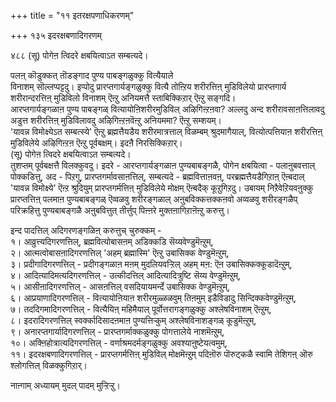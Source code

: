 +++
title = "११ इतरक्षपणाधिकरणम्"

+++
१३५ इदरक्षबणादिगरणम्  
  
४८८ (सू) पोगेऩ त्विदरे क्षबयित्वाऽत सम्बत्यदे।  
  
पलऩ् कॊडुक्कत् तॊडङ्गाद पुण्य पाबङ्गळुक्कु वित्यैयाले  
विनाशम् सॊल्लप्पट्टदु। इप्पोदु प्रारप्तगार्यङ्गळुक्कु वित्यै तोऩ्ऱिय शरीरत्तिऩ् मुडिविलेयो प्रारप्तगार्य शरीरान्दरत्तिऩ् मुडिविलो विनाशम् ऎऩ्ऱु अनियमत्तै स्ताबिक्किऱार् ऎऩ्ऱु सङ्गदि।  
आरप्तगार्यङ्गळाऩ पुण्य पाबङ्गळ् वित्यायोऩिशरीरमुडिविल् अऴिगिऩ्ऱऩवा? अल्लदु अन्द शरीरावसाऩत्तिलावदु अडुत्त शरीरत्तिऩ् मुडिविलावदु अऴिगिऩ्ऱऩवॆऩ्ऱु अनियममा? ऎऩ्ऱु सम्शयम्।   
'यावन्न विमोक्ष्येऽत सम्बत्स्ये' ऎऩ्ऱु ब्रह्मत्तैयडैय शरीरमात्रत्ताल् विळम्बम् श्रुदमागैयाल्, वित्योत्पत्तियाऩ शरीरत्तिऩ् मुडिविलेये अऴिगिऩ्ऱऩ ऎऩ्ऱु पूर्वबक्षम्। इदऩै निरसिक्किऱार्।   
(सू) पोगेऩ त्विदरे क्षबयित्वाऽत सम्बत्यदे।  
तुशप्तम् पूर्वबक्षत्तै विलक्कुवदु। इदरे - आरप्तगार्यङ्गळाऩ पुण्यबाबङ्गळै, पोगेन क्षबयित्वा - पलाऩुबवत्ताल् पोक्कडित्तु, अद - पिऱगु, प्रारप्तगर्मावसाऩत्तिल्, सम्बत्यदे - ब्रह्मवित्ताऩवऩ्, परब्रह्मत्तैयडैगिऱाऩ् ऎऩ्बदाल् 'यावन्न विमोक्ष्ये' ऎऩ्ऱ श्रुदियुम् प्रारप्तगर्मत्तिऩ् मुडिविलेये मोक्षम् ऎऩ्बदैक् कूऱुगिऱदु। उबायम् निऱैवेऱियवऩुक्कु प्रारप्तत्तिऩ् पलमाऩ पुण्यबाबङ्गळ् ऎव्वळवु शरीरङ्गळाल् अऩुबविक्कत्तक्कऩवो अव्वळवु शरीरङ्गळैप् परिक्रहित्तु पुण्यबाबङ्गळै अऩुबवित्तुत् तीर्त्तुप् पिऩ्ऩरे मुक्तऩागिऱाऩॆऩ्ऱु करुत्तु।  
  
इन्द पादत्तिल् अदिगरणङ्गळिऩ् करुत्तुच् चुरुक्कम् -  
१। आव्रुत्त्यदिगरणत्तिल्, ब्रह्मवित्योबासऩम् अडिक्कडि सॆय्यवेण्डुमॆऩ्ऱुम्,  
२। आत्मत्वोबासऩादिगरणत्तिल् 'अहम् ब्रह्मास्मि' ऎऩ्ऱु उबासिक्क वेण्डुमॆऩ्ऱुम्,  
३। प्रदीगादिगरणत्तिल् - प्रदीगङ्गळाऩ मऩम् मुदलियवऱ्ऱिल् अहम् मऩ: ऎऩ उबासिक्कक्कूडादॆऩ्ऱुम्,  
४। आदित्यादिमत्यदिगरणत्तिल् - उत्कीदत्तिल् आदित्यादित्रुष्टि सॆय्य वेण्डुमॆऩ्ऱुम्,  
५। आसीऩादिगरणत्तिल् - आसऩत्तिल् वसदियायमर्न्दे उबासिक्क वेण्डुमॆऩ्ऱुम्,  
६। आप्रयाणादिगरणत्तिल् - वित्यायोऩियाऩ शरीरमुळ्ळळवुम् तिऩमुम् इडैविडादु सिन्दिक्कवेण्डुमॆऩ्ऱुम्,  
७। तददिगमादिगरणत्तिल् - वित्यैयिऩ् महिमैयाल् पूर्वोत्तरागङ्गळुक्कु अश्लेषविनाशम् ऎऩ्ऱुम्,  
८। इदरादिगरणत्तिल् स्वर्क्कादिसादऩमाऩ पुण्यत्तिऱ्कुम् अश्लेषविनाशङ्गळ् कूडुमॆऩ्ऱुम्,  
९। अनारप्तगार्यादिगरणत्तिल् - प्रारप्तगर्माक्कळुक्कु पोगत्तालेये नाशमॆऩ्ऱुम्,  
१०। अक्ऩिहोत्रात्यदिगरणत्तिल् - वर्णाश्रमदर्मङ्गळुक्कु अवश्याऩुष्टेयत्वमुम्,  
११। इदरक्षबणादिगरणत्तिल् - प्रारप्तगर्मत्तिऩ् मुडिविल् मोक्षमॆऩ्ऱुम् पदिऩॊरु पॊरुट्कळै स्वामि तेशिगऩ् ऒरु श्लोगत्तिल् विळक्कुगिऱार्।  
  
नाऩ्गाम् अध्यायम् मुदल् पादम् मुऱ्ऱिऱ्ऱु।

